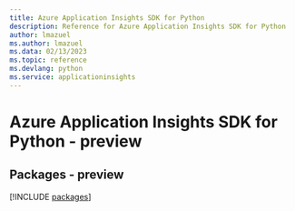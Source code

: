 ```yaml
---
title: Azure Application Insights SDK for Python
description: Reference for Azure Application Insights SDK for Python
author: lmazuel
ms.author: lmazuel
ms.data: 02/13/2023
ms.topic: reference
ms.devlang: python
ms.service: applicationinsights
---
```

# Azure Application Insights SDK for Python - preview
## Packages - preview
[!INCLUDE [packages](application-insights-index.md)]
